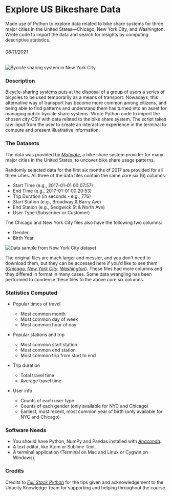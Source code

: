# Explore US Bikeshare Data
Made use of Python to explore data related to bike share systems for three major cities in the United States—Chicago, New York City, and Washington. Wrote code to import the data and search for insights by computing descriptive statistics.
###### 08/11/2021
![Bycicle sharing system in New York City](https://thecityfix.com/wp-content/uploads/2013/05/by-shinya_lr.jpg)

### Description
Bicycle-sharing systems puts at the disposal of a group of users a series of bicycles to be used temporarily as a means of transport. Nowadays, this alternative way of transport has become more common among citizens, and being able to find patterns and understand them has turned into an asset for managing public bycicle share systems.
Wrote Python code to import the chosen city CSV with data related to the bike share system. The script takes raw input from the user to create an interactive experience in the terminal to compute and present illustrative information.

### The Datasets
The data was provided by *[Motivate](https://www.motivateco.com/)*, a bike share system provider for many major cities in the United States, to uncover bike share usage patterns.

Randomly selected data for the first six months of 2017 are provided for all three cities. All three of the data files contain the same core six (6) columns:

* Start Time (e.g., 2017-01-01 00:07:57)
* End Time (e.g., 2017-01-01 00:20:53)
* Trip Duration (in seconds - e.g., 776)
* Start Station (e.g., Broadway & Barry Ave)
* End Station (e.g., Sedgwick St & North Ave)
* User Type (Subscriber or Customer)

The Chicago and New York City files also have the following two columns:

* Gender
* Birth Year

![Data sample from New York City dataset](https://video.udacity-data.com/topher/2018/March/5aa771dc_nyc-data/nyc-data.png)

The original files are much larger and messier, and you don't need to download them, but they can be accessed here if you'd like to see them (*[Chicago](https://www.divvybikes.com/system-data)*, *[New York City](https://www.citibikenyc.com/system-data)*, *[Washington](https://www.capitalbikeshare.com/system-data)*). These files had more columns and they differed in format in many cases. Some data wrangling has been performed to condense these files to the above core six columns.

### Statistics Computed
* Popular times of travel
  * Most common month
  * Most common day of week
  * Most common hour of day

* Popular stations and trip
  * Most common start station
  * Most common end station
  * Most common trip from start to end

* Trip duration
  * Total travel time
  * Average travel time

* User info
  * Counts of each user type
  * Counts of each gender (only available for NYC and Chicago)
  * Earliest, most recent, most common year of birth (only available for NYC and Chicago)

### Software Needs
* You should have Python, NumPy and Pandas installed with *[Anaconda](https://www.anaconda.com/products/individual#windows)*.
* A text editor, like Atom or Sublime Text.
* A terminal application (Terminal on Mac and Linux or Cygwin on Windows).

### Credits
Credits to *[Full Stack Python](https://www.fullstackpython.com/)* for the tips given and acknowledgement to the Udacity Knowledge Team for supporting and helping throughout the course.



